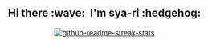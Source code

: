 <h2 align='center'>Hi there :wave:&nbsp; I'm sya-ri :hedgehog:</h2>

<p align='center'>
  <a href="https://git.io/streak-stats"><img src="https://github-readme-streak-stats.herokuapp.com?user=sya-ri&date_format=%5BY.%5Dn.j" alt="github-readme-streak-stats" /></a>
</p>
